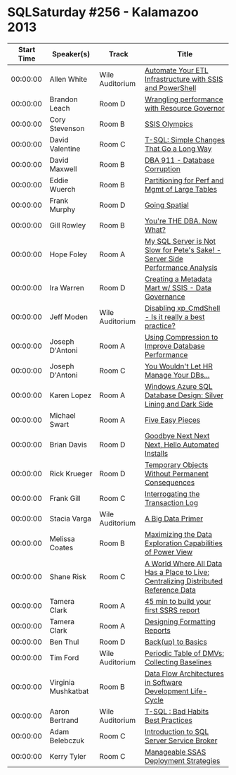 # SQLSaturday #256 - Kalamazoo 2013
Start Time|Speaker(s)|Track|Title
---|---|---|---
00:00:00|Allen White|Wile Auditorium|[Automate Your ETL Infrastructure with SSIS and PowerShell](10043.md)
00:00:00|Brandon Leach|Room D|[Wrangling performance with Resource Governor](10673.md)
00:00:00|Cory Stevenson|Room B|[SSIS Olympics](11874.md)
00:00:00|David Valentine|Room C|[T-SQL: Simple Changes That Go a Long Way](12369.md)
00:00:00|David Maxwell|Room B|[DBA 911 - Database Corruption](13316.md)
00:00:00|Eddie Wuerch|Room B|[Partitioning for Perf and Mgmt of Large Tables](14110.md)
00:00:00|Frank Murphy|Room D|[Going Spatial](14300.md)
00:00:00|Gill Rowley|Room B|[You're THE DBA.  Now What?](14639.md)
00:00:00|Hope Foley|Room A|[My SQL Server is Not Slow for Pete's Sake! - Server Side Performance Analysis ](15003.md)
00:00:00|Ira Warren|Room D|[Creating a Metadata Mart w/ SSIS - Data Governance](15464.md)
00:00:00|Jeff Moden|Wile Auditorium|[Disabling xp_CmdShell - Is it really a best practice?](16044.md)
00:00:00|Joseph D'Antoni|Room A|[Using Compression to Improve Database Performance](16206.md)
00:00:00|Joseph D'Antoni|Room C|[You Wouldn't Let HR Manage Your DBs...](16208.md)
00:00:00|Karen Lopez|Room A|[Windows Azure SQL Database Design: Silver Lining and Dark Side](17889.md)
00:00:00|Michael Swart|Room A|[Five Easy Pieces](20840.md)
00:00:00|Brian Davis|Room D|[Goodbye Next Next Next, Hello Automated Installs](22657.md)
00:00:00|Rick Krueger|Room D|[Temporary Objects Without Permanent Consequences](22993.md)
00:00:00|Frank Gill|Room C|[Interrogating the Transaction Log ](24590.md)
00:00:00|Stacia Varga|Wile Auditorium|[A Big Data Primer](24653.md)
00:00:00|Melissa Coates|Room B|[Maximizing the Data Exploration Capabilities of Power View](24933.md)
00:00:00|Shane Risk|Room C|[A World Where All Data Has a Place to Live:  Centralizing Distributed Reference Data](25181.md)
00:00:00|Tamera Clark|Room A|[45 min to build your first SSRS report](25993.md)
00:00:00|Tamera Clark|Room A|[Designing  Formatting Reports](25994.md)
00:00:00|Ben Thul|Room D|[Back(up) to Basics](26547.md)
00:00:00|Tim Ford|Wile Auditorium|[Periodic Table of DMVs: Collecting Baselines ](26868.md)
00:00:00|Virginia Mushkatbat|Room B|[Data Flow Architectures in Software Development Life-Cycle](27454.md)
00:00:00|Aaron Bertrand|Wile Auditorium|[T-SQL : Bad Habits  Best Practices](8908.md)
00:00:00|Adam Belebczuk|Room C|[Introduction to SQL Server Service Broker](8970.md)
00:00:00|Kerry Tyler|Room C|[Manageable SSAS Deployment Strategies](9080.md)
